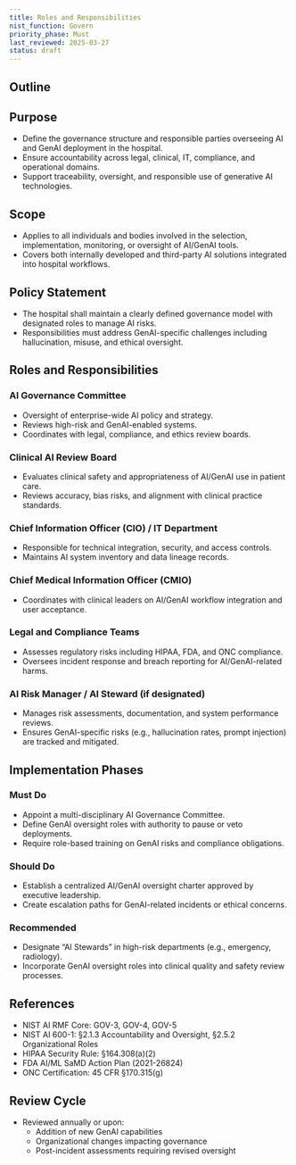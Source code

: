 ```yaml
---
title: Roles and Responsibilities
nist_function: Govern
priority_phase: Must
last_reviewed: 2025-03-27
status: draft
---
```


## Outline

## Purpose
- Define the governance structure and responsible parties overseeing AI and GenAI deployment in the hospital.
- Ensure accountability across legal, clinical, IT, compliance, and operational domains.
- Support traceability, oversight, and responsible use of generative AI technologies.

## Scope
- Applies to all individuals and bodies involved in the selection, implementation, monitoring, or oversight of AI/GenAI tools.
- Covers both internally developed and third-party AI solutions integrated into hospital workflows.

## Policy Statement
- The hospital shall maintain a clearly defined governance model with designated roles to manage AI risks.
- Responsibilities must address GenAI-specific challenges including hallucination, misuse, and ethical oversight.

## Roles and Responsibilities

### AI Governance Committee
- Oversight of enterprise-wide AI policy and strategy.
- Reviews high-risk and GenAI-enabled systems.
- Coordinates with legal, compliance, and ethics review boards.

### Clinical AI Review Board
- Evaluates clinical safety and appropriateness of AI/GenAI use in patient care.
- Reviews accuracy, bias risks, and alignment with clinical practice standards.

### Chief Information Officer (CIO) / IT Department
- Responsible for technical integration, security, and access controls.
- Maintains AI system inventory and data lineage records.

### Chief Medical Information Officer (CMIO)
- Coordinates with clinical leaders on AI/GenAI workflow integration and user acceptance.

### Legal and Compliance Teams
- Assesses regulatory risks including HIPAA, FDA, and ONC compliance.
- Oversees incident response and breach reporting for AI/GenAI-related harms.

### AI Risk Manager / AI Steward (if designated)
- Manages risk assessments, documentation, and system performance reviews.
- Ensures GenAI-specific risks (e.g., hallucination rates, prompt injection) are tracked and mitigated.

## Implementation Phases

### Must Do
- Appoint a multi-disciplinary AI Governance Committee.
- Define GenAI oversight roles with authority to pause or veto deployments.
- Require role-based training on GenAI risks and compliance obligations.

### Should Do
- Establish a centralized AI/GenAI oversight charter approved by executive leadership.
- Create escalation paths for GenAI-related incidents or ethical concerns.

### Recommended
- Designate “AI Stewards” in high-risk departments (e.g., emergency, radiology).
- Incorporate GenAI oversight roles into clinical quality and safety review processes.

## References
- NIST AI RMF Core: GOV-3, GOV-4, GOV-5
- NIST AI 600-1: §2.1.3 Accountability and Oversight, §2.5.2 Organizational Roles
- HIPAA Security Rule: §164.308(a)(2)
- FDA AI/ML SaMD Action Plan (2021-26824)
- ONC Certification: 45 CFR §170.315(g)

## Review Cycle
- Reviewed annually or upon:
  - Addition of new GenAI capabilities
  - Organizational changes impacting governance
  - Post-incident assessments requiring revised oversight
